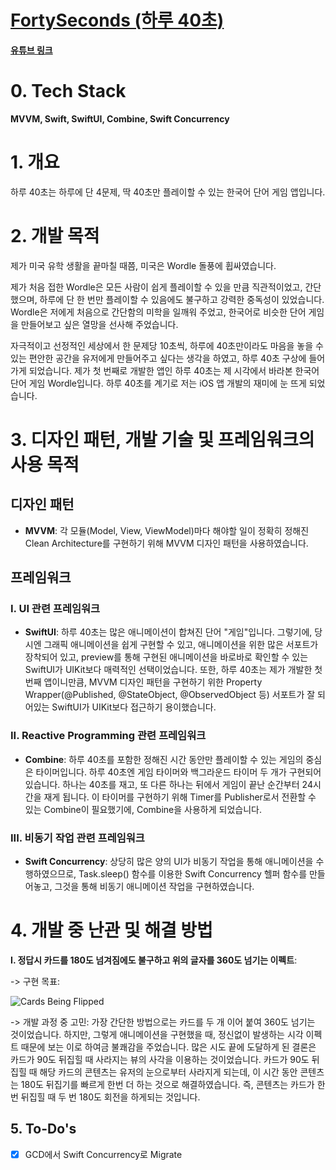# [FortySeconds (하루 40초)](https://apps.apple.com/kr/app/%ED%95%98%EB%A3%A8-40%EC%B4%88/id1612627349?l=en)

**[유튜브 링크](https://youtu.be/3eXYfnBKCjE)**

# 0. Tech Stack
**MVVM, Swift, SwiftUI, Combine, Swift Concurrency**

# 1. 개요
하루 40초는 하루에 단 4문제, 딱 40초만 플레이할 수 있는 한국어 단어 게임 앱입니다.

# 2. 개발 목적
제가 미국 유학 생활을 끝마칠 때쯤, 미국은 Wordle 돌풍에 휩싸였습니다. 

제가 처음 접한 Wordle은 모든 사람이 쉽게 플레이할 수 있을 만큼 직관적이었고, 간단했으며, 하루에 단 한 번만 플레이할 수 있음에도 불구하고 강력한 중독성이 있었습니다. Wordle은 저에게 처음으로 간단함의 미학을 일깨워 주었고, 한국어로 비슷한 단어 게임을 만들어보고 싶은 열망을 선사해 주었습니다. 

자극적이고 선정적인 세상에서 한 문제당 10초씩, 하루에 40초만이라도 마음을 놓을 수 있는 편안한 공간을 유저에게 만들어주고 싶다는 생각을 하였고, 하루 40초 구상에 들어가게 되었습니다. 제가 첫 번째로 개발한 앱인 하루 40초는 제 시각에서 바라본 한국어 단어 게임 Wordle입니다. 하루 40초를 계기로 저는 iOS 앱 개발의 재미에 눈 뜨게 되었습니다.

# 3. 디자인 패턴, 개발 기술 및 프레임워크의 사용 목적
## 디자인 패턴
- **MVVM**: 각 모듈(Model, View, ViewModel)마다 해야할 일이 정확히 정해진 Clean Architecture를 구현하기 위해 MVVM 디자인 패턴을 사용하였습니다.

## 프레임워크

### I. UI 관련 프레임워크

- **SwiftUI**: 하루 40초는 많은 애니메이션이 합쳐진 단어 "게임"입니다. 그렇기에, 당시엔 그래픽 애니메이션을 쉽게 구현할 수 있고, 애니메이션을 위한 많은 서포트가 장착되어 있고, preview를 통해 구현된 애니메이션을 바로바로 확인할 수 있는 SwiftUI가 UIKit보다 매력적인 선택이었습니다. 또한, 하루 40초는 제가 개발한 첫 번째 앱이니만큼, MVVM 디자인 패턴을 구현하기 위한 Property Wrapper(@Published, @StateObject, @ObservedObject 등) 서포트가 잘 되어있는 SwiftUI가 UIKit보다 접근하기 용이했습니다.

### II. Reactive Programming 관련 프레임워크
  
- **Combine**: 하루 40초를 포함한 정해진 시간 동안만 플레이할 수 있는 게임의 중심은 타이머입니다. 하루 40초엔 게임 타이머와 백그라운드 타이머 두 개가 구현되어 있습니다. 하나는 40초를 재고, 또 다른 하나는 뒤에서 게임이 끝난 순간부터 24시간을 재게 됩니다. 이 타이머를 구현하기 위해 Timer를 Publisher로서 전환할 수 있는 Combine이 필요했기에, Combine을 사용하게 되었습니다.

### III. 비동기 작업 관련 프레임워크

- **Swift Concurrency**: 상당히 많은 양의 UI가 비동기 작업을 통해 애니메이션을 수행하였으므로, Task.sleep() 함수를 이용한 Swift Concurrency 헬퍼 함수를 만들어놓고, 그것을 통해 비동기 애니메이션 작업을 구현하였습니다.

# 4. 개발 중 난관 및 해결 방법
**I. 정답시 카드를 180도 넘겨짐에도 불구하고 위의 글자를 360도 넘기는 이펙트**:
  
-> 구현 목표:

![Cards Being Flipped](https://github.com/JinhoLee93/Portfolio/assets/60580427/8d73bf1f-323f-4e22-9db6-561ba40589b4)

-> 개발 과정 중 고민: 가장 간단한 방법으로는 카드를 두 개 이어 붙여 360도 넘기는 것이었습니다. 하지만, 그렇게 애니메이션을 구현했을 때, 정신없이 발생하는 시각 이펙트 때문에 보는 이로 하여금 불쾌감을 주었습니다. 많은 시도 끝에 도달하게 된 결론은 카드가 90도 뒤집힐 때 사라지는 뷰의 사각을 이용하는 것이었습니다. 카드가 90도 뒤집힐 때 해당 카드의 콘텐츠는 유저의 눈으로부터 사라지게 되는데, 이 시간 동안 콘텐츠는 180도 뒤집기를 빠르게 한번 더 하는 것으로 해결하였습니다. 즉, 콘텐츠는 카드가 한 번 뒤집힐 때 두 번 180도 회전을 하게되는 것입니다.

## 5. To-Do's
- [x] GCD에서 Swift Concurrency로 Migrate
